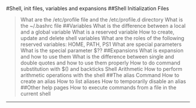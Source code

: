 #Shell, init files, variables and expansions
##Shell Initialization Files
> What are the /etc/profile file and the /etc/profile.d directory
> What is the ~/.bashrc file
##Variables
> What is the difference between a local and a global variable
> What is a reserved variable
> How to create, update and delete shell variables
> What are the roles of the following reserved variables: HOME, PATH, PS1
> What are special parameters
> What is the special parameter $??
##Expansions
> What is expansion and how to use them
> What is the difference between single and double quotes and how to use them properly
> How to do command substitution with $() and backticks
> Shell Arithmetic
> How to perform arithmetic operations with the shell
##The alias Command
> How to create an alias
> How to list aliases
> How to temporarily disable an alias
##Other help pages
> How to execute commands from a file in the current shell
---
